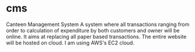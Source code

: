 # cms
Canteen Management System 
A system where all transactions ranging from order to calculation of expenditure by both customers and owner will be online. 
It aims at replacing all paper based transactions. The entire website will be hosted on cloud.
I am using AWS's EC2 cloud.

